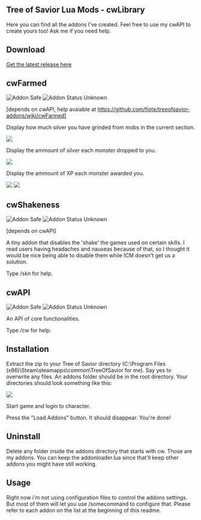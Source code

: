 ## Tree of Savior Lua Mods - cwLibrary ##

Here you can find all the addons I've created. Feel free to use my cwAPI to create yours too! Ask me if you need help.

## Download ##

<a href='https://github.com/fiote/treeofsavior-addons/releases'>Get the latest release here</a>

## cwFarmed
![Addon Safe](https://cdn.rawgit.com/lubien/awesome-tos/master/badges/addon-safe.svg)
![Addon Status Unknown](https://cdn.rawgit.com/lubien/awesome-tos/master/badges/addon-unknown.svg)

[depends on cwAPI, help avaiable at https://github.com/fiote/treeofsavior-addons/wiki/cwFarmed]

Display how much silver you have grinded from mobs in the current section.

<img src='http://i.imgur.com/Gb2f190.png'>

Display the ammount of silver each monster dropped to you.

<img src='http://i.imgur.com/YEjP7eB.png'>

Display the ammount of XP each monster awarded you.

<img src='http://i.imgur.com/jo5uBAJ.png'>

<img src='http://i.imgur.com/fr20ksB.png'>


## cwShakeness
![Addon Safe](https://cdn.rawgit.com/lubien/awesome-tos/master/badges/addon-safe.svg)
![Addon Status Unknown](https://cdn.rawgit.com/lubien/awesome-tos/master/badges/addon-unknown.svg)

[depends on cwAPI]

A tiny addon that disables the 'shake' the games used on certain skills. I read users having headaches and nauseas because of that, so I thought it would be nice being able to disable them while ICM doesn't get us a solution.

Type /skn for help.

## cwAPI
![Addon Safe](https://cdn.rawgit.com/lubien/awesome-tos/master/badges/addon-safe.svg)
![Addon Status Unknown](https://cdn.rawgit.com/lubien/awesome-tos/master/badges/addon-unknown.svg)

An API of core functionalities.

Type /cw for help.

## Installation ##

Extract the zip to your Tree of Savior directory (C:\Program Files (x86)\Steam\steamapps\common\TreeOfSavior for me). Say yes to overwrite any files. An addons folder should be in the root directory. Your directories should look something like this:

<img src='https://camo.githubusercontent.com/3dd7b4c321f4c9f8013ebdff2985d52461c67e64/687474703a2f2f692e696d6775722e636f6d2f776d65316b4f632e706e67'>

Start game and login to character.

Press the "Load Addons" button. It should disappear. You're done!

## Uninstall ##

Delete any folder inside the addons directory that starts with cw. Those are my addons. You can keep the addonloader.lua since that'll keep other addons you might have still working.

## Usage ##

Right now i'm not using configuration files to control the addons settings. But most of them will let you use /somecommand to configure that. Please refer to each addon on the list at the beginning of this readme.
